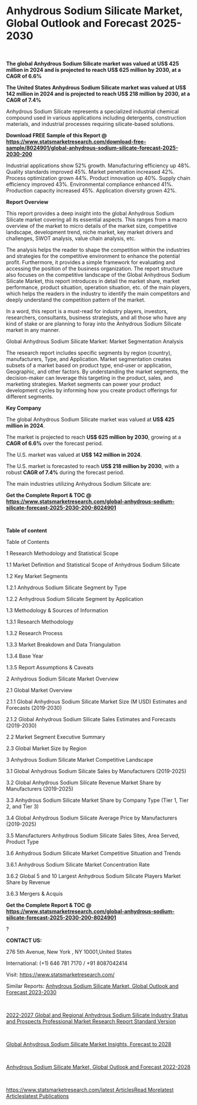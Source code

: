 <h1>Anhydrous Sodium Silicate Market, Global Outlook and Forecast 2025-2030</h1><br/><p><strong>The global Anhydrous Sodium Silicate market was valued at US$ 425 million in 2024 and is projected to reach US$ 625 million by 2030, at a <strong>CAGR</strong> of 6.6%</strong></p>
 
 
 
 <p><strong>The United States Anhydrous Sodium Silicate market was valued at US$ 142 million in 2024 and is projected to reach US$ 218 million by 2030, at a <strong>CAGR</strong> of 7.4%</strong></p>
 
 
 
 <p>Anhydrous Sodium Silicate represents a specialized industrial chemical compound used in various applications including detergents, construction materials, and industrial processes requiring silicate-based solutions.</p>
 
 
 
 <p><strong>Download FREE Sample of this Report @ <a href="https://www.statsmarketresearch.com/download-free-sample/8024901/global-anhydrous-sodium-silicate-forecast-2025-2030-200">https://www.statsmarketresearch.com/download-free-sample/8024901/global-anhydrous-sodium-silicate-forecast-2025-2030-200</a></strong></p>
 
 
 
 <p>Industrial applications show 52% growth. Manufacturing efficiency up 48%. Quality standards improved 45%. Market penetration increased 42%. Process optimization grown 44%. Product innovation up 40%. Supply chain efficiency improved 43%. Environmental compliance enhanced 41%. Production capacity increased 45%. Application diversity grown 42%.</p>
 
 
 
 <p><strong>Report Overview</strong></p>
 
 
 
 <p>This report provides a deep insight into the global Anhydrous Sodium Silicate market covering all its essential aspects. This ranges from a macro overview of the market to micro details of the market size, competitive landscape, development trend, niche market, key market drivers and challenges, SWOT analysis, value chain analysis, etc.</p>
 
 
 
 <p>The analysis helps the reader to shape the competition within the industries and strategies for the competitive environment to enhance the potential profit. Furthermore, it provides a simple framework for evaluating and accessing the position of the business organization. The report structure also focuses on the competitive landscape of the Global Anhydrous Sodium Silicate Market, this report introduces in detail the market share, market performance, product situation, operation situation, etc. of the main players, which helps the readers in the industry to identify the main competitors and deeply understand the competition pattern of the market.</p>
 
 
 
 <p>In a word, this report is a must-read for industry players, investors, researchers, consultants, business strategists, and all those who have any kind of stake or are planning to foray into the Anhydrous Sodium Silicate market in any manner.</p>
 
 
 
 <p>Global Anhydrous Sodium Silicate Market: Market Segmentation Analysis</p>
 
 
 
 <p>The research report includes specific segments by region (country), manufacturers, Type, and Application. Market segmentation creates subsets of a market based on product type, end-user or application, Geographic, and other factors. By understanding the market segments, the decision-maker can leverage this targeting in the product, sales, and marketing strategies. Market segments can power your product development cycles by informing how you create product offerings for different segments.</p>
 
 
 
 <p><strong>Key Company</strong></p>
 
 
 
 <p>The global Anhydrous Sodium Silicate market was valued at <strong>US$ 425 million in 2024</strong>.</p>
 
 
 
 <p>The market is projected to reach <strong>US$ 625 million by 2030</strong>, growing at a <strong><strong>CAGR</strong> of 6.6%</strong> over the forecast period.</p>
 
 
 
 <p>The U.S. market was valued at <strong>US$ 142 million in 2024</strong>.</p>
 
 
 
 <p>The U.S. market is forecasted to reach <strong>US$ 218 million by 2030</strong>, with a robust <strong><strong>CAGR</strong> of 7.4%</strong> during the forecast period.</p>
 
 
 
 <p>The main industries utilizing Anhydrous Sodium Silicate are:</p>
 
 
 
 <div><b>Get the Complete Report & TOC @ <a href="https://www.statsmarketresearch.com/global-anhydrous-sodium-silicate-forecast-2025-2030-200-8024901">https://www.statsmarketresearch.com/global-anhydrous-sodium-silicate-forecast-2025-2030-200-8024901</a></b></div>
 
 
 
 <p><br />
 
 <b>Table of content</b></p>
 
 
 
 <p>Table of Contents<br />
 
 1 Research Methodology and Statistical Scope<br />
 
 1.1 Market Definition and Statistical Scope of Anhydrous Sodium Silicate<br />
 
 1.2 Key Market Segments<br />
 
 1.2.1 Anhydrous Sodium Silicate Segment by Type<br />
 
 1.2.2 Anhydrous Sodium Silicate Segment by Application<br />
 
 1.3 Methodology & Sources of Information<br />
 
 1.3.1 Research Methodology<br />
 
 1.3.2 Research Process<br />
 
 1.3.3 Market Breakdown and Data Triangulation<br />
 
 1.3.4 Base Year<br />
 
 1.3.5 Report Assumptions & Caveats<br />
 
 2 Anhydrous Sodium Silicate Market Overview<br />
 
 2.1 Global Market Overview<br />
 
 2.1.1 Global Anhydrous Sodium Silicate Market Size (M USD) Estimates and Forecasts (2019-2030)<br />
 
 2.1.2 Global Anhydrous Sodium Silicate Sales Estimates and Forecasts (2019-2030)<br />
 
 2.2 Market Segment Executive Summary<br />
 
 2.3 Global Market Size by Region<br />
 
 3 Anhydrous Sodium Silicate Market Competitive Landscape<br />
 
 3.1 Global Anhydrous Sodium Silicate Sales by Manufacturers (2019-2025)<br />
 
 3.2 Global Anhydrous Sodium Silicate Revenue Market Share by Manufacturers (2019-2025)<br />
 
 3.3 Anhydrous Sodium Silicate Market Share by Company Type (Tier 1, Tier 2, and Tier 3)<br />
 
 3.4 Global Anhydrous Sodium Silicate Average Price by Manufacturers (2019-2025)<br />
 
 3.5 Manufacturers Anhydrous Sodium Silicate Sales Sites, Area Served, Product Type<br />
 
 3.6 Anhydrous Sodium Silicate Market Competitive Situation and Trends<br />
 
 3.6.1 Anhydrous Sodium Silicate Market Concentration Rate<br />
 
 3.6.2 Global 5 and 10 Largest Anhydrous Sodium Silicate Players Market Share by Revenue<br />
 
 3.6.3 Mergers & Acquis</p>
 
 
 
 <div><b>Get the Complete Report & TOC @ <a href="https://www.statsmarketresearch.com/global-anhydrous-sodium-silicate-forecast-2025-2030-200-8024901">https://www.statsmarketresearch.com/global-anhydrous-sodium-silicate-forecast-2025-2030-200-8024901</a></b></div>
 
 
 
 <p>? </p>
 
 
 
 <p><b>CONTACT US:</b><br />
 
 276 5th Avenue, New York , NY 10001,United States<br />
 
 International: (+1) 646 781 7170 / +91 8087042414<br />
 
 Visit: <a href="https://www.statsmarketresearch.com/">https://www.statsmarketresearch.com/</a><br />
 
 Similar Reports: <a href="https://www.statsmarketresearch.com/global-anhydrous-sodium-silicate-forecast-2025-2030-200-8024901">Anhydrous Sodium Silicate Market, Global Outlook and Forecast 2023-2030</a><br />
 
 <br />
 
 <a href="https://www.statsmarketresearch.com/global-anhydrous-sodium-silicate-forecast-2025-2030-200-8024901">2022-2027 Global and Regional Anhydrous Sodium Silicate Industry Status and Prospects Professional Market Research Report Standard Version</a><br />
 
 <br />
 
 <a href="https://www.statsmarketresearch.com/global-anhydrous-sodium-silicate-forecast-2025-2030-200-8024901">Global Anhydrous Sodium Silicate Market Insights, Forecast to 2028</a><br />
 
 <br />
 
 <a href="https://www.statsmarketresearch.com/global-anhydrous-sodium-silicate-forecast-2025-2030-200-8024901">Anhydrous Sodium Silicate Market, Global Outlook and Forecast 2022-2028</a><br />
 
 <br />
 
 <a href="https://gyeongbokgung.com">https://www.statsmarketresearch.com/</a><a href="https://hallyeomaritime.com">latest Articles</a><a href="https://jingwansa.com">Read More</a><a href="https://nguoiviet.jp/">latest Articles</a><a href="https://www.intelmarketresearch.com/">latest Publications</a></p>